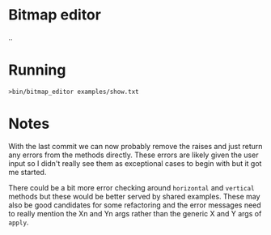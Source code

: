 # Bitmap editor

..

# Running

`>bin/bitmap_editor examples/show.txt`

# Notes

With the last commit we can now probably remove the raises and just return any errors
from the methods directly. These errors are likely given the user input so I didn't
really see them as exceptional cases to begin with but it got me started.

There could be a bit more error checking around `horizontal` and `vertical` methods but
these would be better served by shared examples. These may also be good candidates
for some refactoring and the error messages need to really mention the Xn and Yn args
rather than the generic X and Y args of `apply`.
